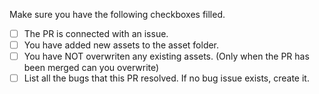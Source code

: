Make sure you have the following checkboxes filled.

- [ ] The PR is connected with an issue.
- [ ] You have added new assets to the asset folder.
- [ ] You have NOT overwriten any existing assets. (Only when the PR has been merged can you overwrite)
- [ ] List all the bugs that this PR resolved. If no bug issue exists, create it.
